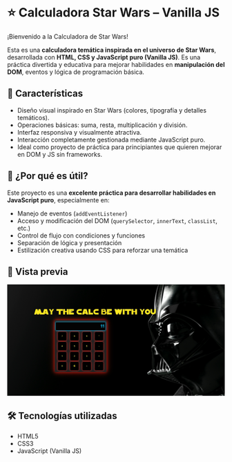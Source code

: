 # ⭐ Calculadora Star Wars – Vanilla JS

¡Bienvenido a la Calculadora de Star Wars!

Esta es una **calculadora temática inspirada en el universo de Star Wars**, desarrollada con **HTML, CSS y JavaScript puro (Vanilla JS)**. Es una práctica divertida y educativa para mejorar habilidades en **manipulación del DOM**, eventos y lógica de programación básica.

## 🚀 Características

- Diseño visual inspirado en Star Wars (colores, tipografía y detalles temáticos).
- Operaciones básicas: suma, resta, multiplicación y división.
- Interfaz responsiva y visualmente atractiva.
- Interacción completamente gestionada mediante JavaScript puro.
- Ideal como proyecto de práctica para principiantes que quieren mejorar en DOM y JS sin frameworks.

## 🧠 ¿Por qué es útil?

Este proyecto es una **excelente práctica para desarrollar habilidades en JavaScript puro**, especialmente en:

- Manejo de eventos (`addEventListener`)
- Acceso y modificación del DOM (`querySelector`, `innerText`, `classList`, etc.)
- Control de flujo con condiciones y funciones
- Separación de lógica y presentación
- Estilización creativa usando CSS para reforzar una temática

## 📸 Vista previa

![Captura de pantalla de la calculadora Star Wars](./calculator.jpg)

## 🛠️ Tecnologías utilizadas

- HTML5
- CSS3
- JavaScript (Vanilla JS)
